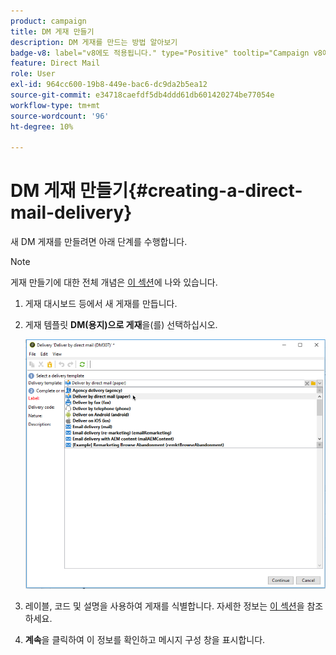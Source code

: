 ```yaml
---
product: campaign
title: DM 게재 만들기
description: DM 게재를 만드는 방법 알아보기
badge-v8: label="v8에도 적용됩니다." type="Positive" tooltip="Campaign v8에도 적용됩니다."
feature: Direct Mail
role: User
exl-id: 964cc600-19b8-449e-bac6-dc9da2b5ea12
source-git-commit: e34718caefdf5db4ddd61db601420274be77054e
workflow-type: tm+mt
source-wordcount: '96'
ht-degree: 10%

---
```


# DM 게재 만들기{#creating-a-direct-mail-delivery}

새 DM 게재를 만들려면 아래 단계를 수행합니다.

>[!NOTE]
>
>게재 만들기에 대한 전체 개념은 [이 섹션](steps-about-delivery-creation-steps.md)에 나와 있습니다.

1. 게재 대시보드 등에서 새 게재를 만듭니다.
1. 게재 템플릿 **DM(용지)으로 게재**&#x200B;을(를) 선택하십시오.

   ![](assets/direct_mail.png)

1. 레이블, 코드 및 설명을 사용하여 게재를 식별합니다. 자세한 정보는 [이 섹션](steps-create-and-identify-the-delivery.md#identifying-the-delivery)을 참조하세요.
1. **계속**&#x200B;을 클릭하여 이 정보를 확인하고 메시지 구성 창을 표시합니다.
